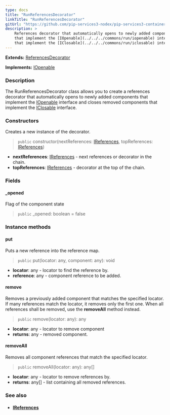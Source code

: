 ```yaml
---
type: docs
title: "RunReferencesDecorator"
linkTitle: "RunReferencesDecorator"
gitUrl: "https://github.com/pip-services3-nodex/pip-services3-container-nodex"
description: >
    References decorator that automatically opens to newly added components
    that implement the [IOpenable](../../../commons/run/iopenable) interface and closes removed components
    that implement the [IClosable](../../../commons/run/iclosable) interface.
---
```


**Extends:** [ReferencesDecorator](../references_decorator)

**Implements:** [IOpenable](../../../commons/run/iopenable)

### Description

The RunReferencesDecorator class allows you to create a references decorator that automatically opens to newly added components that implement the [IOpenable](../../../commons/run/iopenable) interface and closes removed components that implement the [IClosable](../../../commons/run/iclosable) interface.

### Constructors
Creates a new instance of the decorator.

> `public` constructor(nextReferences: [IReferences](../../../commons/refer/ireferences), topReferences: [IReferences](../../../commons/refer/ireferences))

- **nextReferences**: [IReferences](../../../commons/refer/ireferences) - next references or decorator in the chain.
- **topReferences**: [IReferences](../../../commons/refer/ireferences) - decorator at the top of the chain.


### Fields

<span class="hide-title-link">

#### _opened
Flag of the component state
> `public` _opened: boolean = false

</span>

### Instance methods

#### put
Puts a new reference into the reference map.

> `public` put(locator: any, component: any): void
- **locator**: any - locator to find the reference by.
- **reference**: any - component reference to be added.


#### remove
Removes a previously added component that matches the specified locator.
If many references match the locator, it removes only the first one.
When all references shall be removed, use the **removeAll** method instead.

> `public` remove(locator: any): any
- **locator**: any - locator to remove component
- **returns**: any - removed component.


#### removeAll
Removes all component references that match the specified locator.

> `public` removeAll(locator: any): any[]
- **locator**: any - locator to remove references by.
- **returns**: any[] - list containing all removed references.

### See also
- #### [IReferences](../../../commons/refer/ireferences)

